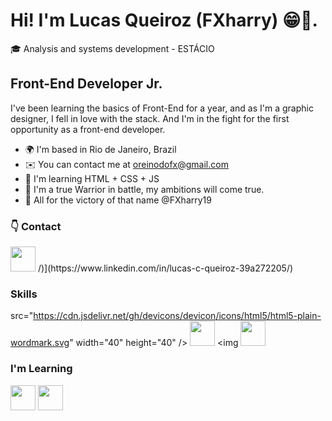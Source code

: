 # Hi! I'm Lucas Queiroz (FXharry) 😁🤙.
🎓 Analysis and systems development - ESTÁCIO

## Front-End Developer Jr.

I've been learning the basics of Front-End for a year, and as I'm a graphic designer, I fell in love with the stack. And I'm in the fight for the first opportunity as a front-end developer.

- 🌍  I'm based in Rio de Janeiro, Brazil
- ✉️  You can contact me at oreinodofx@gmail.com
- 🧠  I'm learning HTML + CSS + JS
- 🥇  I'm a true Warrior in battle, my ambitions will come true.
- 🎨  All for the victory of that name @FXharry19

### 👇 Contact
<img src="https://cdn.jsdelivr.net/gh/devicons/devicon/icons/linkedin/linkedin-original.svg" width="40" height="40"/>
/)](https://www.linkedin.com/in/lucas-c-queiroz-39a272205/)



### Skills 

src="https://cdn.jsdelivr.net/gh/devicons/devicon/icons/html5/html5-plain-wordmark.svg" width="40" height="40" /> <img src="https://cdn.jsdelivr.net/gh/devicons/devicon/icons/css3/css3-original.svg" width="40" height="40" /> <img  <img src="https://cdn.jsdelivr.net/gh/devicons/devicon/icons/javascript/javascript-original.svg" width="40" height="40" />



### I'm Learning
<img src="https://cdn.jsdelivr.net/gh/devicons/devicon/icons/react/react-original-wordmark.svg" width="40" height="40" /> <img src="https://cdn.jsdelivr.net/gh/devicons/devicon/icons/bootstrap/bootstrap-original.svg" width="40" height="40" />








